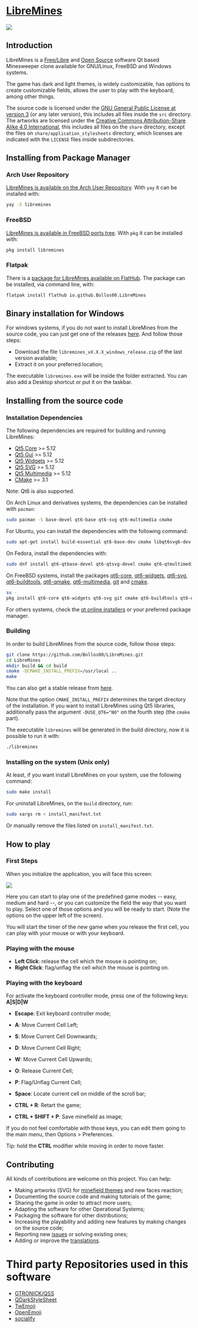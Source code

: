 # [LibreMines](https://github.com/Bollos00/LibreMines)

![](./share/Screenshots/Screenshot4.png)

## Introduction

LibreMines is a [Free/Libre](https://en.wikipedia.org/wiki/Free_software) and [Open Source](https://en.wikipedia.org/wiki/Open-source_software) software Qt based Minesweeper clone available for GNU/Linux, FreeBSD and Windows systems.

The game has dark and light themes, is widely customizable, has options to create customizable fields, allows the user to play with the keyboard, among other things.

The source code is licensed under the [GNU General Public License at version 3](https://www.gnu.org/licenses/gpl-3.0.en.html) (or any later version), this includes all files inside the `src` directory. The artworks are licensed under the [Creative Commons Attribution-Share Alike 4.0 International](https://creativecommons.org/licenses/by-sa/4.0/), this includes all files on the `share` directory, except the files on `share/application_stylesheets` directory, which licenses are indicated with the `LICENSE` files inside subdirectories.

## Installing from Package Manager

### Arch User Repository

[LibreMines is available on the Arch User Repository](https://aur.archlinux.org/packages/libremines/). With `yay` it can be installed with:

```sh
yay -S libremines
```

### FreeBSD

[LibreMines is available in FreeBSD ports tree](https://www.freshports.org/games/LibreMines). With `pkg` it can be installed with:

```sh
pkg install libremines
```

### Flatpak

There is a [package for LibreMines available on FlatHub](https://flathub.org/apps/details/io.github.Bollos00.LibreMines). The package can be installed, via command line, with:

```sh
flatpak install flathub io.github.Bollos00.LibreMines
```

## Binary installation for Windows

For windows systems, if you do not want to install LibreMines from the source code, you can just get one of the releases [here](https://github.com/Bollos00/LibreMines/releases). And follow those steps:

* Download the file `libremines_vX.X.X_windows_release.zip` of the last version available;
* Extract it on your preferred location;

The executable `libremines.exe` will be inside the folder extracted. You can also add a Desktop shortcut or put it on the taskbar.

## Installing from the source code

### Installation Dependencies

The following dependencies are required for building and running LibreMines:
* [Qt5 Core](https://doc.qt.io/qt-5/qtcore-index.html) >= 5.12
* [Qt5 Gui](https://doc.qt.io/qt-5/qtgui-index.html) >= 5.12
* [Qt5 Widgets](https://doc.qt.io/qt-5/qtwidgets-index.html) >= 5.12
* [Qt5 SVG](https://doc.qt.io/qt-5/qtsvg-index.html) >= 5.12
* [Qt5 Multimedia](https://doc.qt.io/qt-5/qtmultimedia-index.html) >= 5.12
* [CMake](https://cmake.org/) >= 3.1

Note: Qt6 is also supported.

On Arch Linux and derivatives systems, the dependencies can be installed with `pacman`:
```sh
sudo pacman -S base-devel qt6-base qt6-svg qt6-multimedia cmake
```

For Ubuntu, you can install the dependencies with the following command:
```sh
sudo apt-get install build-essential qt6-base-dev cmake libqt6svg6-dev qt6-multimedia-dev libgl1-mesa-dev
```

On Fedora, install the dependencies with:
```sh
sudo dnf install qt6-qtbase-devel qt6-qtsvg-devel cmake qt6-qtmultimedia-devel git
```

On FreeBSD systems, install the packages [qt6-core](https://www.freshports.org/devel/qt5-core), [qt6-widgets](https://www.freshports.org/x11-toolkits/qt5-widgets/), [qt6-svg](https://www.freshports.org/graphics/qt5-svg/), [qt6-buildtools](https://www.freshports.org/devel/qt5-buildtools/), [qt6-qmake](https://www.freshports.org/devel/qt5-qmake/), [qt6-multimedia](https://www.freshports.org/multimedia/qt5-multimedia/), [git](https://www.freshports.org/devel/git/) and [cmake](https://www.freshports.org/devel/cmake/).

```sh
su -
pkg install qt6-core qt6-widgets qt6-svg git cmake qt6-buildtools qt6-qmake
```

For others systems, check the [qt online installers](https://download.qt.io/official_releases/online_installers/) or your preferred package manager.

### Building

In order to build LibreMines from the source code, follow those steps:
```sh
git clone https://github.com/Bollos00/LibreMines.git
cd LibreMines
mkdir build && cd build
cmake -DCMAKE_INSTALL_PREFIX=/usr/local ..
make
```

You can also get a stable release from [here](https://github.com/Bollos00/LibreMines/releases).

Note that the option `CMAKE_INSTALL_PREFIX` determines the target directory of the installation. If you want to install LibreMines using Qt5 libraries, additionally pass the argument `-DUSE_QT6="NO"` on the fourth step (the `cmake` part).

The executable `libremines` will be generated in the build directory, now it is possible to run it with:
```sh
./libremines
```

### Installing on the system (Unix only)

At least, if you want install LibreMines on your system, use the following command:
```sh
sudo make install
```

For uninstall LibreMines, on the `build` directory, run:
```sh
sudo xargs rm < install_manifest.txt
```

Or manually remove the files listed on `install_manifest.txt`.


## How to play

### First Steps

When you initialize the application, you will face this screen:

![](./share/Screenshots/Screenshot0.png)


Here you can start to play one of the predefined game modes -- easy, medium and hard --, or you can customize the field the way that you want to play. Select one of those options and you will be ready to start. (Note the options on the upper left of the screen).

You will start the timer of the new game when you release the first cell, you can play with your mouse or with your keyboard.

### Playing with the mouse

* **Left Click**: release the cell which the mouse is pointing on;
* **Right Click**: flag/unflag the cell which the mouse is pointing on.

### Playing with the keyboard

For activate the keyboard controller mode, press one of the following keys: **A|S|D|W**

* **Escape**: Exit keyboard controller mode;

* **A**: Move Current Cell Left;

* **S**: Move Current Cell Downwards;

* **D**: Move Current Cell Right;

* **W**: Move Current Cell Upwards;

* **O**: Release Current Cell;

* **P**: Flag/Unflag Current Cell;

* **Space**: Locate current cell on middle of the scroll bar;

* **CTRL + R**: Retart the game;

* **CTRL + SHIFT + P**: Save minefield as image;

If you do not feel comfortable with those keys, you can edit them going to the main menu, then Options > Preferences.

Tip: hold the **CTRL** modifier while moving in order to move faster.

## Contributing

All kinds of contributions are welcome on this project. You can help:

* Making artworks (SVG) for [minefield themes](https://github.com/Bollos00/LibreMines/blob/master/share/minefield_themes/README.md) and new faces reaction;
* Documenting the source code and making tutorials of the game;
* Sharing the game in order to attract more users;
* Adapting the software for other Operational Systems;
* Packaging the software for other distributions;
* Increasing the playability and adding new features by making changes on the source code;
* Reporting new [issues](https://github.com/Bollos00/LibreMines/issues) or solving existing ones;
* Adding or improve the [translations](https://github.com/Bollos00/LibreMines/blob/master/etc/translations/README.md).

# Third party Repositories used in this software
* [GTRONICK/QSS](https://github.com/GTRONICK/QSS)
* [QDarkStyleSheet](https://github.com/ColinDuquesnoy/QDarkStyleSheet)
* [TwEmoji](https://github.com/twitter/twemoji)
* [OpenEmoji](https://github.com/hfg-gmuend/openmoji)
* [socialify](https://github.com/wei/socialify)
